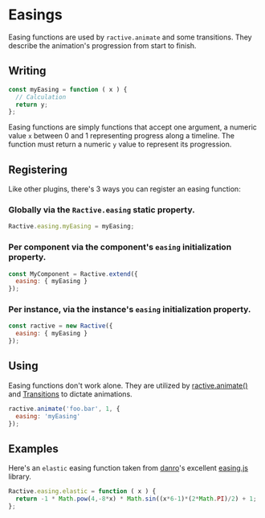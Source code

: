 # Easings

Easing functions are used by `ractive.animate` and some transitions. They describe the animation's progression from start to finish.

## Writing

```js
const myEasing = function ( x ) {
  // Calculation
  return y;
};
```

Easing functions are simply functions that accept one argument, a numeric value `x` between 0 and 1 representing progress along a timeline. The function must return a numeric `y` value to represent its progression.

## Registering

Like other plugins, there's 3 ways you can register an easing function:

### Globally via the `Ractive.easing` static property.

```js
Ractive.easing.myEasing = myEasing;
```

### Per component via the component's `easing` initialization property.

```js
const MyComponent = Ractive.extend({
  easing: { myEasing }
});
```

### Per instance, via the instance's `easing` initialization property.

```js
const ractive = new Ractive({
  easing: { myEasing }
});
```

## Using

Easing functions don't work alone. They are utilized by [ractive.animate()](../api/instance-methods.md#ractiveanimate) and [Transitions](../extend/transitions.md) to dictate animations.

```js
ractive.animate('foo.bar', 1, {
  easing: 'myEasing'
});
```

## Examples

Here's an `elastic` easing function taken from [danro](https://github.com/danro)'s excellent [easing.js](https://github.com/danro/easing-js/blob/master/easing.js) library.

```js
Ractive.easing.elastic = function ( x ) {
  return -1 * Math.pow(4,-8*x) * Math.sin((x*6-1)*(2*Math.PI)/2) + 1;
};
```
